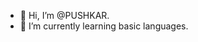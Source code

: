 - 👋 Hi, I’m @PUSHKAR.
- 🌱 I’m currently learning basic languages. 
<!---
pushkar306/pushkar306 is a ✨ special ✨ repository because its `README.md` (this file) appears on your GitHub profile.
You can click the Preview link to take a look at your changes.
--->
